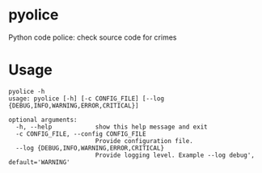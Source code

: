 # pyolice
Python code police: check source code for crimes

# Usage
```
pyolice -h
usage: pyolice [-h] [-c CONFIG_FILE] [--log {DEBUG,INFO,WARNING,ERROR,CRITICAL}]

optional arguments:
  -h, --help            show this help message and exit
  -c CONFIG_FILE, --config CONFIG_FILE
                        Provide configuration file.
  --log {DEBUG,INFO,WARNING,ERROR,CRITICAL}
                        Provide logging level. Example --log debug', default='WARNING'
```


